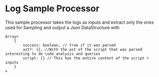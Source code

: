 # Log Sample Processor


This sample processor takes the logs as inputs and extract only the ones used for Sampling and output a Json DataStructure with 

```
Array<
    {
        success: boolean, // true if it was parsed
        ast?: {}, //With the ast of the script that was parsed interesting to do code analysis and queries
        script: {} // This has the entire content of the script + inputs 
    }
>
```
